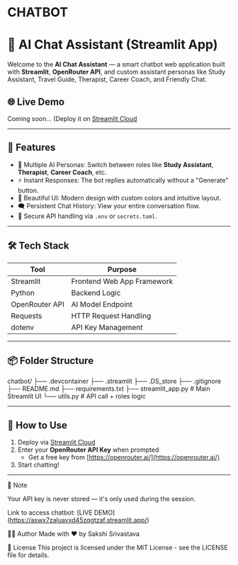 # CHATBOT
# 🤖 AI Chat Assistant (Streamlit App)

Welcome to the **AI Chat Assistant** — a smart chatbot web application built with **Streamlit**, **OpenRouter API**, and custom assistant personas like Study Assistant, Travel Guide, Therapist, Career Coach, and Friendly Chat.

## 🌐 Live Demo
Coming soon... (Deploy it on [Streamlit Cloud](https://share.streamlit.io) 

---

## 🚀 Features

- 🧠 Multiple AI Personas: Switch between roles like **Study Assistant**, **Therapist**, **Career Coach**, etc.
- ⚡ Instant Responses: The bot replies automatically without a "Generate" button.
- 🎨 Beautiful UI: Modern design with custom colors and intuitive layout.
- 🗨️ Persistent Chat History: View your entire conversation flow.
- 🔐 Secure API handling via `.env` or `secrets.toml`.

---

## 🛠️ Tech Stack

| Tool           | Purpose                         |
|----------------|---------------------------------|
| Streamlit      | Frontend Web App Framework      |
| Python         | Backend Logic                   |
| OpenRouter API | AI Model Endpoint               |
| Requests       | HTTP Request Handling           |
| dotenv         | API Key Management              |

---

## 📦 Folder Structure
chatbot/
├── .devcontainer
├── .streamlit
├── .DS_store
├── .gitignore
├── README.md
├── requirements.txt
├── streamlit_app.py # Main Streamlit UI
└── utils.py # API call + roles logic

---

## 🚀 How to Use

1. Deploy via [Streamlit Cloud](https://streamlit.io/cloud)  
2. Enter your **OpenRouter API Key** when prompted  
   - Get a free key from [https://openrouter.ai/](https://openrouter.ai/)  
3. Start chatting!

---

 🔐 Note

Your API key is never stored — it's only used during the session.

Link to access chatbot: [LIVE DEMO] (https://aswx7zaluavxd45zqgtzaf.streamlit.app/)

🙋‍♀️ Author
Made with ❤️ by Sakshi Srivastava

📢 License
This project is licensed under the MIT License - see the LICENSE file for details.
 
 

